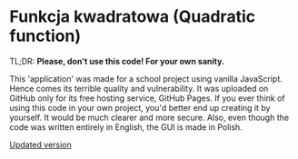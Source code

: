 # Funkcja kwadratowa (Quadratic function)
TL;DR: **Please, don't use this code! For your own sanity.**

This 'application' was made for a school project using vanilla JavaScript. Hence comes its terrible quality and vulnerability.
It was uploaded on GitHub only for its free hosting service, GitHub Pages.
If you ever think of using this code in your own project, you'd better end up creating it by yourself. It would be much clearer and more secure.
Also, even though the code was written entirely in English, the GUI is made in Polish.

[Updated version](https://www.youtube.com/watch?v=dQw4w9WgXcQ)